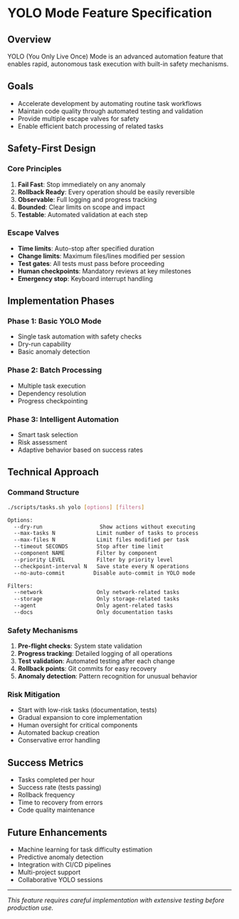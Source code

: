 # YOLO Mode Feature Specification

## Overview
YOLO (You Only Live Once) Mode is an advanced automation feature that enables rapid, autonomous task execution with built-in safety mechanisms.

## Goals
- Accelerate development by automating routine task workflows
- Maintain code quality through automated testing and validation
- Provide multiple escape valves for safety
- Enable efficient batch processing of related tasks

## Safety-First Design

### Core Principles
1. **Fail Fast**: Stop immediately on any anomaly
2. **Rollback Ready**: Every operation should be easily reversible
3. **Observable**: Full logging and progress tracking
4. **Bounded**: Clear limits on scope and impact
5. **Testable**: Automated validation at each step

### Escape Valves
- **Time limits**: Auto-stop after specified duration
- **Change limits**: Maximum files/lines modified per session
- **Test gates**: All tests must pass before proceeding
- **Human checkpoints**: Mandatory reviews at key milestones
- **Emergency stop**: Keyboard interrupt handling

## Implementation Phases

### Phase 1: Basic YOLO Mode
- Single task automation with safety checks
- Dry-run capability
- Basic anomaly detection

### Phase 2: Batch Processing
- Multiple task execution
- Dependency resolution
- Progress checkpointing

### Phase 3: Intelligent Automation
- Smart task selection
- Risk assessment
- Adaptive behavior based on success rates

## Technical Approach

### Command Structure
```bash
./scripts/tasks.sh yolo [options] [filters]

Options:
  --dry-run                  Show actions without executing
  --max-tasks N             Limit number of tasks to process
  --max-files N             Limit files modified per task
  --timeout SECONDS         Stop after time limit
  --component NAME          Filter by component
  --priority LEVEL          Filter by priority level
  --checkpoint-interval N   Save state every N operations
  --no-auto-commit         Disable auto-commit in YOLO mode

Filters:
  --network                 Only network-related tasks
  --storage                 Only storage-related tasks
  --agent                   Only agent-related tasks
  --docs                    Only documentation tasks
```

### Safety Mechanisms
1. **Pre-flight checks**: System state validation
2. **Progress tracking**: Detailed logging of all operations
3. **Test validation**: Automated testing after each change
4. **Rollback points**: Git commits for easy recovery
5. **Anomaly detection**: Pattern recognition for unusual behavior

### Risk Mitigation
- Start with low-risk tasks (documentation, tests)
- Gradual expansion to core implementation
- Human oversight for critical components
- Automated backup creation
- Conservative error handling

## Success Metrics
- Tasks completed per hour
- Success rate (tests passing)
- Rollback frequency
- Time to recovery from errors
- Code quality maintenance

## Future Enhancements
- Machine learning for task difficulty estimation
- Predictive anomaly detection
- Integration with CI/CD pipelines
- Multi-project support
- Collaborative YOLO sessions

---

*This feature requires careful implementation with extensive testing before production use.*
